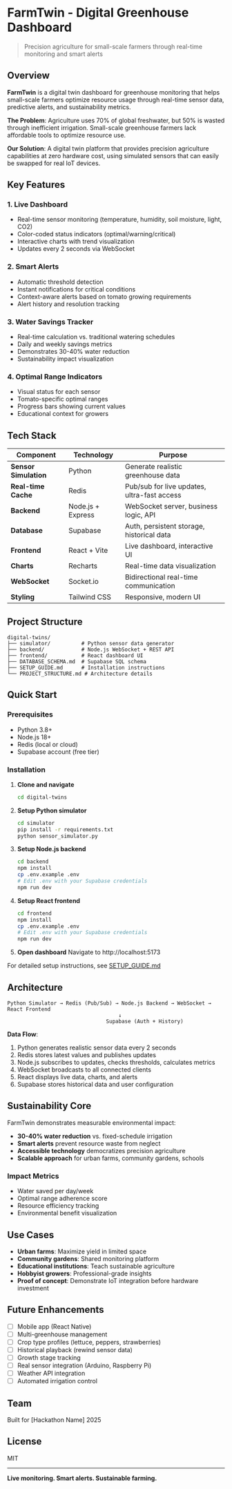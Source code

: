 # FarmTwin - Digital Greenhouse Dashboard

> Precision agriculture for small-scale farmers through real-time monitoring and smart alerts

## Overview

**FarmTwin** is a digital twin dashboard for greenhouse monitoring that helps small-scale farmers optimize resource usage through real-time sensor data, predictive alerts, and sustainability metrics.

**The Problem**: Agriculture uses 70% of global freshwater, but 50% is wasted through inefficient irrigation. Small-scale greenhouse farmers lack affordable tools to optimize resource use.

**Our Solution**: A digital twin platform that provides precision agriculture capabilities at zero hardware cost, using simulated sensors that can easily be swapped for real IoT devices.

## Key Features

### 1. Live Dashboard
- Real-time sensor monitoring (temperature, humidity, soil moisture, light, CO2)
- Color-coded status indicators (optimal/warning/critical)
- Interactive charts with trend visualization
- Updates every 2 seconds via WebSocket

### 2. Smart Alerts
- Automatic threshold detection
- Instant notifications for critical conditions
- Context-aware alerts based on tomato growing requirements
- Alert history and resolution tracking

### 3. Water Savings Tracker
- Real-time calculation vs. traditional watering schedules
- Daily and weekly savings metrics
- Demonstrates 30-40% water reduction
- Sustainability impact visualization

### 4. Optimal Range Indicators
- Visual status for each sensor
- Tomato-specific optimal ranges
- Progress bars showing current values
- Educational context for growers

## Tech Stack

| Component | Technology | Purpose |
|-----------|-----------|---------|
| **Sensor Simulation** | Python | Generate realistic greenhouse data |
| **Real-time Cache** | Redis | Pub/sub for live updates, ultra-fast access |
| **Backend** | Node.js + Express | WebSocket server, business logic, API |
| **Database** | Supabase | Auth, persistent storage, historical data |
| **Frontend** | React + Vite | Live dashboard, interactive UI |
| **Charts** | Recharts | Real-time data visualization |
| **WebSocket** | Socket.io | Bidirectional real-time communication |
| **Styling** | Tailwind CSS | Responsive, modern UI |

## Project Structure

```
digital-twins/
├── simulator/          # Python sensor data generator
├── backend/            # Node.js WebSocket + REST API
├── frontend/           # React dashboard UI
├── DATABASE_SCHEMA.md  # Supabase SQL schema
├── SETUP_GUIDE.md      # Installation instructions
└── PROJECT_STRUCTURE.md # Architecture details
```

## Quick Start

### Prerequisites
- Python 3.8+
- Node.js 18+
- Redis (local or cloud)
- Supabase account (free tier)

### Installation

1. **Clone and navigate**
   ```bash
   cd digital-twins
   ```

2. **Setup Python simulator**
   ```bash
   cd simulator
   pip install -r requirements.txt
   python sensor_simulator.py
   ```

3. **Setup Node.js backend**
   ```bash
   cd backend
   npm install
   cp .env.example .env
   # Edit .env with your Supabase credentials
   npm run dev
   ```

4. **Setup React frontend**
   ```bash
   cd frontend
   npm install
   cp .env.example .env
   # Edit .env with your Supabase credentials
   npm run dev
   ```

5. **Open dashboard**
   Navigate to http://localhost:5173

For detailed setup instructions, see [SETUP_GUIDE.md](SETUP_GUIDE.md)

## Architecture

```
Python Simulator → Redis (Pub/Sub) → Node.js Backend → WebSocket → React Frontend
                                    ↓
                                Supabase (Auth + History)
```

**Data Flow**:
1. Python generates realistic sensor data every 2 seconds
2. Redis stores latest values and publishes updates
3. Node.js subscribes to updates, checks thresholds, calculates metrics
4. WebSocket broadcasts to all connected clients
5. React displays live data, charts, and alerts
6. Supabase stores historical data and user configuration

## Sustainability Core

FarmTwin demonstrates measurable environmental impact:

- **30-40% water reduction** vs. fixed-schedule irrigation
- **Smart alerts** prevent resource waste from neglect
- **Accessible technology** democratizes precision agriculture
- **Scalable approach** for urban farms, community gardens, schools

### Impact Metrics
- Water saved per day/week
- Optimal range adherence score
- Resource efficiency tracking
- Environmental benefit visualization

## Use Cases

- **Urban farms**: Maximize yield in limited space
- **Community gardens**: Shared monitoring platform
- **Educational institutions**: Teach sustainable agriculture
- **Hobbyist growers**: Professional-grade insights
- **Proof of concept**: Demonstrate IoT integration before hardware investment

## Future Enhancements

- [ ] Mobile app (React Native)
- [ ] Multi-greenhouse management
- [ ] Crop type profiles (lettuce, peppers, strawberries)
- [ ] Historical playback (rewind sensor data)
- [ ] Growth stage tracking
- [ ] Real sensor integration (Arduino, Raspberry Pi)
- [ ] Weather API integration
- [ ] Automated irrigation control

## Team

Built for [Hackathon Name] 2025

## License

MIT

---

**Live monitoring. Smart alerts. Sustainable farming.**
